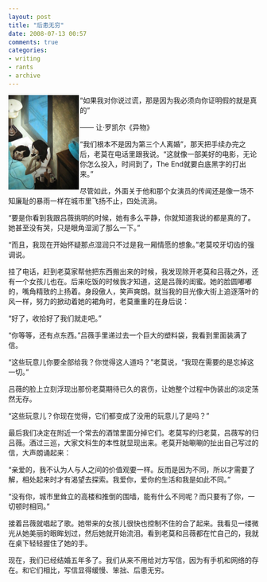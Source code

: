 ```yaml
---
layout: post
title: "后患无穷"
date: 2008-07-13 00:57
comments: true
categories: 
- writing
- rants
- archive
---
```

<img style="padding-right:2px; border-top-width: 0px; border-left-width: 0px; border-bottom-width: 0px; border-right-width: 0px" height="190" alt="never write letters" src="/downloads/images/do_never_write_letters.jpg" width="142" align="left" border="0" /> “如果我对你说过谎，那是因为我必须向你证明假的就是真的”

—— 让·罗凯尔《异物》

“我们根本不是因为第三个人离婚”，那天把手续办完之后，老莫在电话里跟我说。“这就像一部美好的电影，无论你怎么投入，时间到了，The End就要白底黑字的打出来。”

尽管如此，外面关于他和那个女演员的传闻还是像一场不知廉耻的暴雨一样在城市里飞扬不止，四处流淌。

“要是你看到我跟吕薇挑明的时候，她有多么平静，你就知道我说的都是真的了。她甚至没有哭，只是眼角湿润了那么一下。”

“而且，我现在开始怀疑那点湿润只不过是我一厢情愿的想象。”老莫咬牙切齿的强调说。

挂了电话，赶到老莫家帮他把东西搬出来的时候，我发现除开老莫和吕薇之外，还有一个女孩儿也在。后来吃饭的时候我才知道，这是吕薇的闺蜜。她的脸圆嘟嘟的，嘴角精致的上扬着。身段傲人，笑声爽朗。就当我的目光像大街上追逐落叶的风一样，努力的掀动着她的裙角时，老莫重重的在身后说：

“好了，收拾好了我们就走吧。”

“你等等，还有点东西。”吕薇手里递过去一个巨大的塑料袋，我看到里面装满了信。

“这些玩意儿你要全部给我？你觉得这人道吗？”老莫说，“我现在需要的是忘掉这一切。”

吕薇的脸上立刻浮现出那份老莫期待已久的哀伤，让她整个过程中伪装出的淡定荡然无存。

“这些玩意儿？你现在觉得，它们都变成了没用的玩意儿了是吗？”

最后我们决定在附近一个常去的酒馆里面分掉它们。老莫写的归老莫，吕薇写的归吕薇。酒过三巡，大家文科生的本性就显现出来。老莫开始唰唰的扯出自己写过的信，大声朗诵起来：

“亲爱的，我不认为人与人之间的价值观要一样。反而是因为不同，所以才需要了解，相处起来时才有渴望去探索。我爱你，爱你的生活和我是如此不同。”

“没有你，城市里耸立的高楼和推倒的围墙，能有什么不同呢？而只要有了你，一切顿时相同。”

接着吕薇就唱起了歌。她带来的女孩儿很快也控制不住的合了起来。我看见一缕微光从她美丽的眼眸划过，然后她就开始流泪。看到老莫和吕薇都在忙自己的，我就在桌下轻轻握住了她的手。

现在，我们已经结婚五年多了。我们从来不用给对方写信，因为有手机和网络的存在。和它们相比，写信显得缓慢、笨拙、后患无穷。